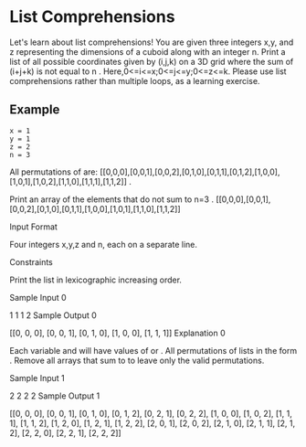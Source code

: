# List Comprehensions

Let's learn about list comprehensions! You are given three integers x,y, and z representing the dimensions of a cuboid along with an integer n. Print a list of all possible coordinates given by (i,j,k) on a 3D grid where the sum of (i+j+k) is not equal to n . Here,0<=i<=x;0<=j<=y;0<=z<=k. Please use list comprehensions rather than multiple loops, as a learning exercise.

## Example

```
x = 1
y = 1
z = 2
n = 3
```

All permutations of are:
[[0,0,0],[0,0,1],[0,0,2],[0,1,0],[0,1,1],[0,1,2],[1,0,0],[1,0,1],[1,0,2],[1,1,0],[1,1,1],[1,1,2]]
.

Print an array of the elements that do not sum to n=3 .
[[0,0,0],[0,0,1],[0,0,2],[0,1,0],[0,1,1],[1,0,0],[1,0,1],[1,1,0],[1,1,2]]

Input Format

Four integers x,y,z and n, each on a separate line.

Constraints

Print the list in lexicographic increasing order.

Sample Input 0

1
1
1
2
Sample Output 0

[[0, 0, 0], [0, 0, 1], [0, 1, 0], [1, 0, 0], [1, 1, 1]]
Explanation 0

Each variable and will have values of or . All permutations of lists in the form .
Remove all arrays that sum to to leave only the valid permutations.

Sample Input 1

2
2
2
2
Sample Output 1

[[0, 0, 0], [0, 0, 1], [0, 1, 0], [0, 1, 2], [0, 2, 1], [0, 2, 2], [1, 0, 0], [1, 0, 2], [1, 1, 1], [1, 1, 2], [1, 2, 0], [1, 2, 1], [1, 2, 2], [2, 0, 1], [2, 0, 2], [2, 1, 0], [2, 1, 1], [2, 1, 2], [2, 2, 0], [2, 2, 1], [2, 2, 2]]
